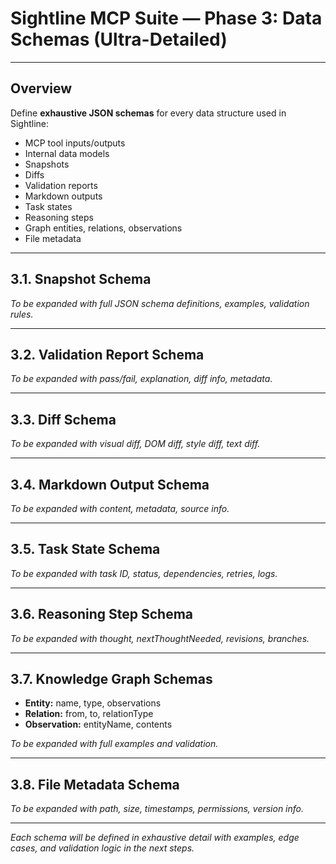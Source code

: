 # Sightline MCP Suite — Phase 3: Data Schemas (Ultra-Detailed)

---

## Overview

Define **exhaustive JSON schemas** for every data structure used in Sightline:

- MCP tool inputs/outputs
- Internal data models
- Snapshots
- Diffs
- Validation reports
- Markdown outputs
- Task states
- Reasoning steps
- Graph entities, relations, observations
- File metadata

---

## 3.1. **Snapshot Schema**

*To be expanded with full JSON schema definitions, examples, validation rules.*

---

## 3.2. **Validation Report Schema**

*To be expanded with pass/fail, explanation, diff info, metadata.*

---

## 3.3. **Diff Schema**

*To be expanded with visual diff, DOM diff, style diff, text diff.*

---

## 3.4. **Markdown Output Schema**

*To be expanded with content, metadata, source info.*

---

## 3.5. **Task State Schema**

*To be expanded with task ID, status, dependencies, retries, logs.*

---

## 3.6. **Reasoning Step Schema**

*To be expanded with thought, nextThoughtNeeded, revisions, branches.*

---

## 3.7. **Knowledge Graph Schemas**

- **Entity:** name, type, observations
- **Relation:** from, to, relationType
- **Observation:** entityName, contents

*To be expanded with full examples and validation.*

---

## 3.8. **File Metadata Schema**

*To be expanded with path, size, timestamps, permissions, version info.*

---

*Each schema will be defined in exhaustive detail with examples, edge cases, and validation logic in the next steps.*
